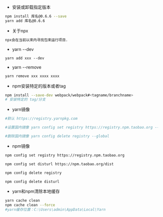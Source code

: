 - 安装或卸载指定版本

```bash
npm install 库名@0.6.6 --save
yarn add 库名@0.6.6
```

- 关于npx

```tex
npx会在当前以来内寻找包来运行项目.
```

- yarn --dev

```basic
yarn add xxx --dev
```

- yarn --remove

```bash
yarn remove xxx xxxx xxxx
```

- npm安装特定的版本或者tag

```bash
npm install --save-dev webpack/webpack#<tagname/branchname>
# 安装特定的 tag/分支
```

- yarn镜像

```bash
#默认 https://registry.yarnpkg.com

#设置国内镜像 yarn config set registry https://registry.npm.taobao.org --global

#删除国内镜像 yarn config delete registry --global
```

- npm镜像

```bash
npm config set registry https://registry.npm.taobao.org

npm config set disturl https://npm.taobao.org/dist

npm config delete registry

npm config delete disturl
```

- yarn和npm清除本地缓存

```bash
yarn cache clean
npm cache clean --force
#yarn缓存位置：C:\Users\admin\AppData\Local\Yarn
```

